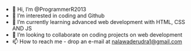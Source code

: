 - 👋 Hi, I’m @ProgrammerR2013
- 👀 I’m interested in coding and Github
- 🌱 I’m currently learning advanced web development with HTML, CSS AND JS
- 💞️ I’m looking to collaborate on coding projects on web development
- 📫 How to reach me - drop an e-mail at nalawaderudra1@gmail.com

<!---
ProgrammerR2013/ProgrammerR2013 is a ✨ special ✨ repository because its `README.md` (this file) appears on your GitHub profile.
You can click the Preview link to take a look at your changes.
--->
